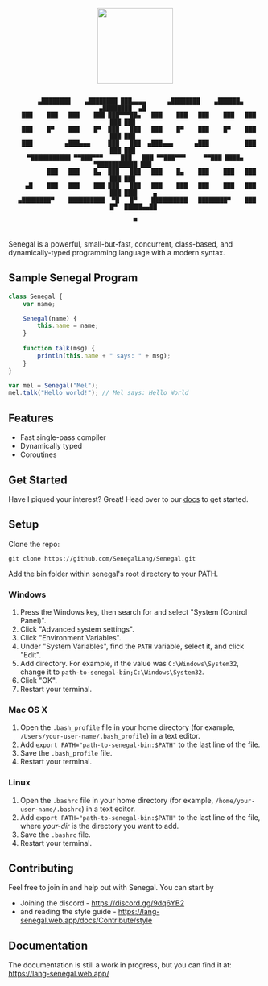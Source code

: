 <p align="center"><img src="misc/logo.png" height="150px"></p>

<pre align="center">
<code>
   ▄████████    ▄████████ ███▄▄▄▄      ▄████████    ▄██████▄     ▄████████  ▄█       
  ███    ███   ███    ███ ███▀▀▀██▄   ███    ███   ███    ███   ███    ███ ███       
  ███    █▀    ███    █▀  ███   ███   ███    █▀    ███    █▀    ███    ███ ███       
  ███         ▄███▄▄▄     ███   ███  ▄███▄▄▄      ▄███          ███    ███ ███       
▀███████████ ▀▀███▀▀▀     ███   ███ ▀▀███▀▀▀     ▀▀███ ████▄  ▀███████████ ███       
         ███   ███    █▄  ███   ███   ███    █▄    ███    ███   ███    ███ ███       
   ▄█    ███   ███    ███ ███   ███   ███    ███   ███    ███   ███    ███ ███▌    ▄ 
 ▄████████▀    ██████████  ▀█   █▀    ██████████   ████████▀    ███    █▀  █████▄▄██ 
                                                                           ▀
</code>
</pre>

Senegal is a powerful, small-but-fast, concurrent, class-based, and dynamically-typed programming language with a modern syntax.

## Sample Senegal Program
```typescript
class Senegal {
    var name;

    Senegal(name) {
        this.name = name;
    }
    
    function talk(msg) {
        println(this.name + " says: " + msg);
    }
}

var mel = Senegal("Mel");
mel.talk("Hello world!"); // Mel says: Hello World
```

## Features
- Fast single-pass compiler
- Dynamically typed
- Coroutines

## Get Started
Have I piqued your interest? Great! Head over to our [docs](https://lang-senegal.web.app) to get started.

## Setup
Clone the repo:
```
git clone https://github.com/SenegalLang/Senegal.git
```
Add the bin folder within senegal's root directory to your PATH.

### Windows

1. Press the Windows key, then search for and select "System (Control Panel)".
2. Click "Advanced system settings".
3. Click "Environment Variables".
4. Under "System Variables", find the `PATH` variable, select it, and click
   "Edit".
5. Add directory. For example, if the value was `C:\Windows\System32`, change it to
   `path-to-senegal-bin;C:\Windows\System32`.
6. Click "OK".
7. Restart your terminal.

### Mac OS X

1. Open the `.bash_profile` file in your home directory (for example,
   `/Users/your-user-name/.bash_profile`) in a text editor.
2. Add `export PATH="path-to-senegal-bin:$PATH"` to the last line of the file.
3. Save the `.bash_profile` file.
4. Restart your terminal.

### Linux

1. Open the `.bashrc` file in your home directory (for example,
   `/home/your-user-name/.bashrc`) in a text editor.
2. Add `export PATH="path-to-senegal-bin:$PATH"` to the last line of the file, where
   *your-dir* is the directory you want to add.
3. Save the `.bashrc` file.
4. Restart your terminal.

## Contributing
Feel free to join in and help out with Senegal. You can start by
- Joining the discord - https://discord.gg/9dq6YB2
- and reading the style guide - https://lang-senegal.web.app/docs/Contribute/style

## Documentation
The documentation is still a work in progress, but you can find it at: https://lang-senegal.web.app/
